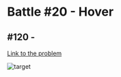 # Battle #20 - Hover

## #120 -

[Link to the problem](https://cssbattle.dev/play/120)

![target](https://cssbattle.dev/targets/120.png)

```html

```
